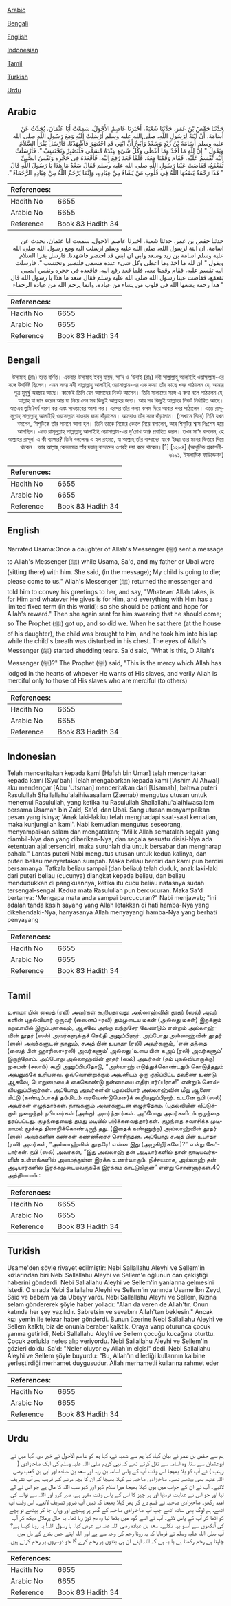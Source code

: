 [Arabic](#arabic)

[Bengali](#bengali)

[English](#english)

[Indonesian](#indonesian)

[Tamil](#tamil)

[Turkish](#turkish)

[Urdu](#urdu)

## Arabic


<div dir="rtl" lang="ar" style={{fontSize:'larger',backgroundColor:'#f8f9fa',padding:20}}>
حَدَّثَنَا حَفْصُ بْنُ عُمَرَ، حَدَّثَنَا شُعْبَةُ، أَخْبَرَنَا عَاصِمٌ الأَحْوَلُ، سَمِعْتُ أَبَا عُثْمَانَ، يُحَدِّثُ عَنْ أُسَامَةَ، أَنَّ ابْنَةً لِرَسُولِ اللَّهِ، صلى الله عليه وسلم أَرْسَلَتْ إِلَيْهِ وَمَعَ رَسُولِ اللَّهِ صلى الله عليه وسلم أُسَامَةُ بْنُ زَيْدٍ وَسَعْدٌ وَأُبَىٌّ أَنَّ ابْنِي قَدِ احْتُضِرَ فَاشْهَدْنَا‏.‏ فَأَرْسَلَ يَقْرَأُ السَّلاَمَ وَيَقُولُ ‏"‏ إِنَّ لِلَّهِ مَا أَخَذَ وَمَا أَعْطَى وَكُلُّ شَىْءٍ عِنْدَهُ مُسَمًّى فَلْتَصْبِرْ وَتَحْتَسِبْ ‏"‏‏.‏ فَأَرْسَلَتْ إِلَيْهِ تُقْسِمُ عَلَيْهِ، فَقَامَ وَقُمْنَا مَعَهُ، فَلَمَّا قَعَدَ رُفِعَ إِلَيْهِ، فَأَقْعَدَهُ فِي حَجْرِهِ وَنَفْسُ الصَّبِيِّ تَقَعْقَعُ، فَفَاضَتْ عَيْنَا رَسُولِ اللَّهِ صلى الله عليه وسلم فَقَالَ سَعْدٌ مَا هَذَا يَا رَسُولَ اللَّهِ قَالَ ‏"‏ هَذَا رَحْمَةٌ يَضَعُهَا اللَّهُ فِي قُلُوبِ مَنْ يَشَاءُ مِنْ عِبَادِهِ، وَإِنَّمَا يَرْحَمُ اللَّهُ مِنْ عِبَادِهِ الرُّحَمَاءَ ‏"‏‏.‏
</div>
<div style={{backgroundColor:'#f8f9fa',padding:20, marginBottom: 10}}><table> <thead> <tr> <th>References:</th> <th></th> </tr> </thead> <tbody><tr><td>Hadith No</td><td>6655</td></tr><tr><td>Arabic No</td><td>6655</td></tr><tr><td>Reference</td><td>Book 83 Hadith 34</td></tr></tbody></table></div>


<div dir="rtl" lang="ar" style={{fontSize:'larger',backgroundColor:'#f8f9fa',padding:20}}>
حدثنا حفص بن عمر، حدثنا شعبة، اخبرنا عاصم الاحول، سمعت ابا عثمان، يحدث عن اسامة، ان ابنة لرسول الله، صلى الله عليه وسلم ارسلت اليه ومع رسول الله صلى الله عليه وسلم اسامة بن زيد وسعد وابى ان ابني قد احتضر فاشهدنا. فارسل يقرا السلام ويقول " ان لله ما اخذ وما اعطى وكل شىء عنده مسمى فلتصبر وتحتسب ". فارسلت اليه تقسم عليه، فقام وقمنا معه، فلما قعد رفع اليه، فاقعده في حجره ونفس الصبي تقعقع، ففاضت عينا رسول الله صلى الله عليه وسلم فقال سعد ما هذا يا رسول الله قال " هذا رحمة يضعها الله في قلوب من يشاء من عباده، وانما يرحم الله من عباده الرحماء
</div>
<div style={{backgroundColor:'#f8f9fa',padding:20, marginBottom: 10}}><table> <thead> <tr> <th>References:</th> <th></th> </tr> </thead> <tbody><tr><td>Hadith No</td><td>6655</td></tr><tr><td>Arabic No</td><td>6655</td></tr><tr><td>Reference</td><td>Book 83 Hadith 34</td></tr></tbody></table></div>

## Bengali


<div dir="rtl" lang="bn" style={{fontSize:'larger',backgroundColor:'#f8f9fa',padding:20}}>
উসামাহ (রাঃ) হতে বর্ণিত। একবার উসামাহ ইবনু যায়দ, সা‘দ ও ‘উবাই (রাঃ) নবী সাল্লাল্লাহু আলাইহি ওয়াসাল্লাম-এর সঙ্গে উপবিষ্ট ছিলেন। এমন সময় নবী সাল্লাল্লাহু আলাইহি ওয়াসাল্লাম-এর এক কন্যা তাঁর কাছে খবর পাঠালেন যে, আমার পুত্র মুমূর্ষু অবস্থায় আছে। কাজেই তিনি যেন আমাদের নিকট আসেন। তিনি সালামের সঙ্গে এ কথা বলে পাঠালেন যে, আল্লাহ্ যা দান করেন আর যা নিয়ে নেন সব কিছুই আল্লাহর জন্য। আর সব কিছুই আল্লাহর নিকট নির্ধারিত আছে। অতএব তুমি ধৈর্য ধারণ কর এবং সাওয়াবের আশা কর। এরপর তাঁর কন্যা কসম দিয়ে আবার খবর পাঠালেন। এতে রাসূলুল্লাহ্ সাল্লাল্লাহু আলাইহি ওয়াসাল্লাম যাওয়ার জন্য দাঁড়ালেন। আমরাও তাঁর সঙ্গে দাঁড়ালাম। (সেখানে গিয়ে) তিনি যখন বসলেন, শিশুটিকে তাঁর সামনে আনা হল। তিনি তাকে নিজের কোলে নিয়ে বসালেন, আর শিশুটির শ্বাস নিঃশেষ হয়ে আসছিল। এতে রাসূলুল্লাহ্ সাল্লাল্লাহু আলাইহি ওয়াসাল্লাম-এর দু’চোখ অশ্রু প্রবাহিত করল। তখন সা‘দ বললেন, হে আল্লাহর রাসূল! এ কী ব্যাপার? তিনি বললেনঃ এ হল রহমত, যা আল্লাহ্ তাঁর বান্দাদের যাকে ইচ্ছা তার মনের ভিতরে দিয়ে থাকেন। আর আল্লাহ্ কেবলমাত্র তাঁর দয়ালু বান্দাদের ওপরই দয়া করে থাকেন।[1] [১২৮৪] (আধুনিক প্রকাশনী- ৬১৯১, ইসলামিক ফাউন্ডেশন)
</div>
<div style={{backgroundColor:'#f8f9fa',padding:20, marginBottom: 10}}><table> <thead> <tr> <th>References:</th> <th></th> </tr> </thead> <tbody><tr><td>Hadith No</td><td>6655</td></tr><tr><td>Arabic No</td><td>6655</td></tr><tr><td>Reference</td><td>Book 83 Hadith 34</td></tr></tbody></table></div>

## English


<div dir="ltr" lang="en" style={{fontSize:'larger',backgroundColor:'#f8f9fa',padding:20}}>
Narrated Usama:Once a daughter of Allah's Messenger (ﷺ) sent a message to Allah's Messenger (ﷺ) while Usama, Sa'd, and my father or Ubai were (sitting there) with him. She said, (in the message); My child is going to die; please come to us." Allah's Messenger (ﷺ) returned the messenger and told him to convey his greetings to her, and say, "Whatever Allah takes, is for Him and whatever He gives is for Him, and everything with Him has a limited fixed term (in this world): so she should be patient and hope for Allah's reward." Then she again sent for him swearing that he should come; so The Prophet (ﷺ) got up, and so did we. When he sat there (at the house of his daughter), the child was brought to him, and he took him into his lap while the child's breath was disturbed in his chest. The eyes of Allah's Messenger (ﷺ) started shedding tears. Sa'd said, "What is this, O Allah's Messenger (ﷺ)?" The Prophet (ﷺ) said, "This is the mercy which Allah has lodged in the hearts of whoever He wants of His slaves, and verily Allah is merciful only to those of His slaves who are merciful (to others)
</div>
<div style={{backgroundColor:'#f8f9fa',padding:20, marginBottom: 10}}><table> <thead> <tr> <th>References:</th> <th></th> </tr> </thead> <tbody><tr><td>Hadith No</td><td>6655</td></tr><tr><td>Arabic No</td><td>6655</td></tr><tr><td>Reference</td><td>Book 83 Hadith 34</td></tr></tbody></table></div>

## Indonesian


<div dir="ltr" lang="id" style={{fontSize:'larger',backgroundColor:'#f8f9fa',padding:20}}>
Telah menceritakan kepada kami [Hafsh bin Umar] telah menceritakan kepada kami [Syu'bah] Telah mengabarkan kepada kami ['Ashim Al Ahwal] aku mendengar [Abu 'Utsman] menceritakan dari [Usamah], bahwa puteri Rasulullah Shallallahu'alaihiwasallam (Zaenab) mengutus utusan untuk menemui Rasulullah, yang ketika itu Rasulullah Shallallahu'alaihiwasallam bersama Usamah bin Zaid, Sa'd, dan Ubai. Sang utusan menyampaikan pesan yang isinya; 'Anak laki-lakiku telah menghadapi saat-saat kematian, maka kunjungilah kami'. Nabi kemudian mengutus seseorang, menyampaikan salam dan mengatakan; "Milik Allah sematalah segala yang diambil-Nya dan yang diberikan-Nya, dan segala sesuatu disisi-Nya ada ketentuan ajal tersendiri, maka suruhlah dia untuk bersabar dan mengharap pahala." Lantas puteri Nabi mengutus utusan untuk kedua kalinya, dan puteri beliau menyertakan sumpah. Maka beliau berdiri dan kami pun berdiri bersamanya. Tatkala beliau sampai (dan beliau) telah duduk, anak laki-laki dari puteri beliau (cucunya) diangkat kepada beliau, dan beliau mendudukkan di pangkuannya, ketika itu cucu beliau nafasnya sudah tersengal-sengal. Kedua mata Rasulullah pun bercucuran. Maka Sa'd bertanya: 'Mengapa mata anda sampai bercucuran?" Nabi menjawab; "ini adalah tanda kasih sayang yang Allah letakkan di hati hamba-Nya yang dikehendaki-Nya, hanyasanya Allah menyayangi hamba-Nya yang berhati penyayang
</div>
<div style={{backgroundColor:'#f8f9fa',padding:20, marginBottom: 10}}><table> <thead> <tr> <th>References:</th> <th></th> </tr> </thead> <tbody><tr><td>Hadith No</td><td>6655</td></tr><tr><td>Arabic No</td><td>6655</td></tr><tr><td>Reference</td><td>Book 83 Hadith 34</td></tr></tbody></table></div>

## Tamil


<div dir="ltr" lang="ta" style={{fontSize:'larger',backgroundColor:'#f8f9fa',padding:20}}>
உசாமா பின் ஸைத் (ரலி) அவர்கள் கூறியதாவது: அல்லாஹ்வின் தூதர் (ஸல்) அவர் களின் புதல்வியார் ஒருவர் (ஸைனப் -ரலி) தம்முடைய மகன் (அல்லது மகள்) இறக்கும் தறுவாயில் இருப்பதாகவும், ஆகவே அங்கு வந்துசேர வேண்டும் என்றும் அல்லாஹ்வின் தூதர் (ஸல்) அவர்களுக்குச் செய்தி அனுப்பினார். அப்போது அல்லாஹ்வின் தூதர் (ஸல்) அவர்களுடன் நானும், சஅத் பின் உபாதா (ரலி) அவர்களும், ‘என் தந்தை (ஸைத் பின் ஹாரிஸா-ரலி) அவர்களும்’ அல்லது ‘உபை பின் கஅப் (ரலி) அவர்களும்’ இருந்தோம். அப்போது அல்லாஹ்வின் தூதர் (ஸல்) அவர்கள் (தம் புதல்வியாருக்கு) முகமன் (சலாம்) கூறி அனுப்பியதோடு, “அல்லாஹ் எடுத்துக்கொண்டதும் கொடுத்ததும் அவனுக்கே உரியவை. ஒவ்வொன்றுக்கும் அவனிடம் ஒரு குறிப்பிட்ட தவணை உண்டு. ஆகவே, பொறுமையைக் கைகொண்டு நன்மையை எதிர்பார்ப்பீராக!” என்றும் சொல்லியனுப்பினார்கள். அப்போது அவர்களின் புதல்வியார் அல்லாஹ்வின் மீது ஆணையிட்டு (கண்டிப்பாகத் தம்மிடம் வரவேண்டுமென)க் கூறியனுப்பினார். உடனே நபி (ஸல்) அவர்கள் எழுந்தார்கள். நாங்களும் அவர்களுடன் எழுந்தோம். (புதல்வியின் வீட்டுக்குள் நுழைந்த) நபியவர்கள் (அங்கு) அமர்ந்தார்கள். அப்போது அவர்களிடம் குழந்தை தரப்பட்டது. குழந்தையைத் தமது மடியில் படுக்கவைத்தார்கள். குழந்தை சுவாசிக்க முடியாமல் மூச்சுத் திணறிக்கொண்டிருந் தது. (இதைக் கண்ணுற்ற) அல்லாஹ்வின் தூதர் (ஸல்) அவர்களின் கண்கள் கண்ணீரைச் சொரிந்தன. அப்போது சஅத் பின் உபாதா (ரலி) அவர்கள், “அல்லாஹ்வின் தூதரே! என்ன இது (அழுகிறீர்களே)?” என்று கேட்டார்கள். நபி (ஸல்) அவர்கள், “இது அல்லாஹ் தன் அடியார்களில் தான் நாடியவர்களின் உள்ளங்களில் அமைத்துள்ள இரக்க உணர்வாகும். நிச்சயமாக, அல்லாஹ் தன் அடியார்களில் இரக்கமுடையவருக்கே இரக்கம் காட்டுகிறான்” என்று சொன்னார்கள்.40 அத்தியாயம் :
</div>
<div style={{backgroundColor:'#f8f9fa',padding:20, marginBottom: 10}}><table> <thead> <tr> <th>References:</th> <th></th> </tr> </thead> <tbody><tr><td>Hadith No</td><td>6655</td></tr><tr><td>Arabic No</td><td>6655</td></tr><tr><td>Reference</td><td>Book 83 Hadith 34</td></tr></tbody></table></div>

## Turkish


<div dir="ltr" lang="tr" style={{fontSize:'larger',backgroundColor:'#f8f9fa',padding:20}}>
Usame'den şöyle rivayet edilmiştir: Nebi Sallallahu Aleyhi ve Sellem'in kızlarından biri Nebi Sallallahu Aleyhi ve Sellem'e oğlunun can çekiştiği haberini gönderdi. Nebi Sallallahu Aleyhi ve Sellem'in yanlarına gelmesini istedi. O sırada Nebi Sallallahu Aleyhi ve Sellem'in yanında Usame İbn Zeyd, Said ve babam ya da Ubeyy vardı. Nebi Sallallahu Aleyhi ve Sellem, Kızına selam göndererek şöyle haber yolladı: "Alan da veren de Allah'tır. Onun katında her şey yazılıdır. Sabretsin ve sevabını Allah'tan beklesin." Ancak kızı yemin ile tekrar haber gönderdi. Bunun üzerine Nebi Sallallahu Aleyhi ve Sellem kalktı, biz de onunla beraber kalktık. Oraya varıp oturunca çocuk yanına getirildi, Nebi Sallallahu Aleyhi ve Sellem çocuğu kucağına oturttu. Çocuk zorlukla nefes alıp veriyordu. Nebi Sallallahu Aleyhi ve Sellem'in gözleri doldu. Sa'd: "Neler oluyor ey Allah'ın elçisi" dedi. Nebi Sallallahu Aleyhi ve Sellem şöyle buyurdu: "Bu, Allah'ın dilediği kullarının kalbine yerleştirdiği merhamet duygusudur. Allah merhametli kullarına rahmet eder
</div>
<div style={{backgroundColor:'#f8f9fa',padding:20, marginBottom: 10}}><table> <thead> <tr> <th>References:</th> <th></th> </tr> </thead> <tbody><tr><td>Hadith No</td><td>6655</td></tr><tr><td>Arabic No</td><td>6655</td></tr><tr><td>Reference</td><td>Book 83 Hadith 34</td></tr></tbody></table></div>

## Urdu


<div dir="rtl" lang="ur" style={{fontSize:'larger',backgroundColor:'#f8f9fa',padding:20}}>
ہم سے حفص بن عمر نے بیان کیا، کہا ہم سے شعبہ نے، کہا ہم کو عاصم الاحول نے خبر دی، کہا میں نے ابوعثمان سے سنا، وہ اسامہ سے نقل کرتے تھے کہ نبی کریم صلی اللہ علیہ وسلم کی ایک صاحبزادی ( زینب ) نے آپ کو بلا بھیجا اس وقت آپ کے پاس اسامہ بن زید اور سعد بن عبادہ اور ابی بن کعب رضی اللہ عنہم بھی بیٹھے تھے۔ صاحبزادی صاحبہ نے کہلا بھیجا کہ ان کا بچہ مرنے کے قریب ہے آپ تشریف لائیے۔ آپ نے ان کے جواب میں یوں کہلا بھیجا میرا سلام کہو اور کہو سب اللہ کا مال ہے جو اس نے لے لیا اور جو اس نے عنایت فرمایا اور ہر چیز کا اس کے پاس وقت مقرر ہے، صبر کرو اور اللہ سے ثواب کی امید رکھو۔ صاحبزادی صاحبہ نے قسم دے کر پھر کہلا بھیجا کہ نہیں آپ ضرور تشریف لائیے۔ اس وقت آپ اٹھے، ہم لوگ بھی ساتھ اٹھے جب آپ صاحبزادی صاحبہ کے گھر پر پہنچے اور وہاں جا کر بیٹھے تو بچے کو اٹھا کر آپ کے پاس لائے۔ آپ نے اسے گود میں بٹھا لیا وہ دم توڑ رہا تھا۔ یہ حال پرملال دیکھ کر آپ کی آنکھوں سے آنسو بہہ نکلے۔ سعد بن عبادہ رضی اللہ عنہ نے عرض کیا: یا رسول اللہ! یہ رونا کیسا ہے؟ آپ صلی اللہ علیہ وسلم نے فرمایا کہ یہ رونا رحم کی وجہ سے ہے اور اللہ اپنے جس بندے کے دل میں چاہتا ہے رحم رکھتا ہے یا یہ ہے کہ اللہ اپنے ان ہی بندوں پر رحم کرے گا جو دوسروں پر رحم کرتے ہیں۔
</div>
<div style={{backgroundColor:'#f8f9fa',padding:20, marginBottom: 10}}><table> <thead> <tr> <th>References:</th> <th></th> </tr> </thead> <tbody><tr><td>Hadith No</td><td>6655</td></tr><tr><td>Arabic No</td><td>6655</td></tr><tr><td>Reference</td><td>Book 83 Hadith 34</td></tr></tbody></table></div>